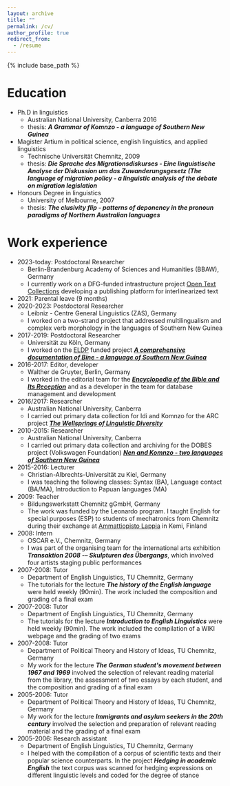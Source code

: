 ```yaml
---
layout: archive
title: ""
permalink: /cv/
author_profile: true
redirect_from:
  - /resume
---
```


{% include base_path %}

Education
======
* Ph.D in linguistics
	* Australian National University, Canberra 2016
	* thesis: ***A Grammar of Komnzo - a language of Southern New Guinea***
* Magister Artium in political science, english linguistics, and applied linguistics
	* Technische Universität Chemnitz, 2009
	* thesis: ***Die Sprache des Migrationsdiskurses - Eine linguistische Analyse der Diskussion um das Zuwanderungsgesetz (The language of migration policy - a linguistic analysis of the debate on migration legislation***
* Honours Degree in linguistics
	* University of Melbourne, 2007
	* thesis: ***The clusivity flip - patterns of deponency in the pronoun paradigms of Northern Australian languages***

Work experience
======
* 2023-today: Postdoctoral Researcher
	* Berlin-Brandenburg Academy of Sciences and Humanities (BBAW), Germany
	* I currently work on a DFG-funded intrastructure project [Open Text Collections](opentextcollections.github.io) developing a publishing platform for interlinearized text
* 2021: Parental leave (9 months)
* 2020-2023: Postdoctoral Researcher
	* Leibniz - Centre General Linguistics (ZAS), Germany
	* I worked on a two-strand project that addressed multilingualism and complex verb morphology in the languages of Southern New Guinea
* 2017-2019: Postdoctoral Researcher
	* Universität zu Köln, Germany
	* I worked on the [ELDP](https://www.eldp.net/) funded project [***A comprehensive documentation of Bine - a language of Southern New Guinea***](https://www.elararchive.org/dk0471)
* 2016-2017: Editor, developer
	* Walther de Gruyter, Berlin, Germany
	* I worked in the editorial team for the [***Encyclopedia of the Bible and Its Reception***](https://www.degruyter.com/database/ebr/html) and as a developer in the team for database management and development
* 2016/2017: Researcher
	* Australian National University, Canberra
	* I carried out primary data collection for Idi and Komnzo for the ARC project [***The Wellsprings of Linguistic Diversity***](https://researchportalplus.anu.edu.au/en/projects/the-wellsprings-of-linguistics-diversity)
* 2010-2015: Researcher
	* Australian National University, Canberra
	* I carried out primary data collection and archiving for the DOBES project (Volkswagen Foundation) [***Nen and Komnzo - two languages of Southern New Guinea***](https://dobes.mpi.nl/projects/morehead/)
* 2015-2016: Lecturer
	* Christian-Albrechts-Universität zu Kiel, Germany
	* I was teaching the following classes: Syntax (BA), Language contact (BA/MA), Introduction to Papuan languages (MA)
* 2009: Teacher
	* Bildungswerkstatt Chemnitz gGmbH, Germany
	* The work was funded by the Leonardo program. I taught English for special purposes (ESP) to students of mechatronics from Chemnitz during their exchange at [Ammattiopisto Lappia](https://www.lappia.fi/) in Kemi, Finland
* 2008: Intern
	* OSCAR e.V., Chemnitz, Germany
	* I was part of the organising team for the international arts exhibition ***Transaktion 2008 -– Skulpturen des Übergangs***, which involved four artists staging public performances
* 2007-2008: Tutor
	* Department of English Linguistics, TU Chemnitz, Germany
	* The tutorials for the lecture ***The history of the English language*** were held weekly (90min). The work included the composition and grading of a final exam
* 2007-2008: Tutor
	* Department of English Linguistics, TU Chemnitz, Germany
	* The tutorials for the lecture ***Introduction to English Linguistics*** were held weekly (90min). The work included the compilation of a WIKI webpage and the grading of two exams
* 2007-2008: Tutor
	* Department of Political Theory and History of Ideas, TU Chemnitz, Germany
	* My work for the lecture ***The German student's movement between 1967 and 1969*** involved the selection of relevant reading material from the library, the assessment of two essays by each student, and the composition and grading of a final exam
* 2005-2006: Tutor
	* Department of Political Theory and History of Ideas, TU Chemnitz, Germany
	* My work for the lecture ***Immigrants and asylum seekers in the 20th century*** involved the selection and preparation of relevant reading material and the grading of a final exam
* 2005-2006: Research assistant
	* Department of English Linguistics, TU Chemnitz, Germany
	* I helped with the compilation of a corpus of scientific texts and their popular science counterparts. In the project ***Hedging in academic English*** the text corpus was scanned for hedging expressions on different linguistic levels and coded for the degree of stance